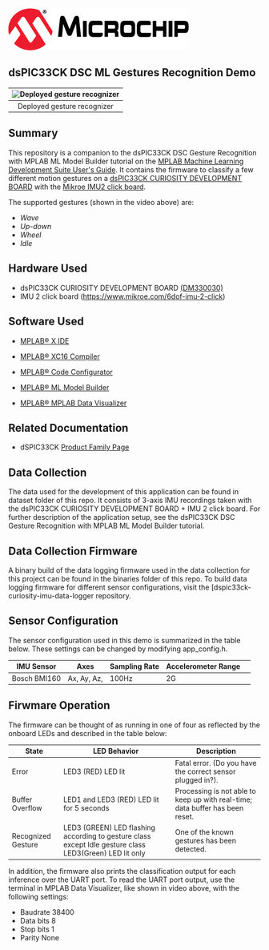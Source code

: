 <picture>
    <source media="(prefers-color-scheme: dark)" srcset="images/microchip_logo_white_red.png">
	<source media="(prefers-color-scheme: light)" srcset="images/microchip_logo_black_red.png">
    <img alt="Microchip Logo." src="images/microchip_logo_black_red.png">
</picture> 


## dsPIC33CK DSC ML Gestures Recognition Demo

| ![Deployed gesture recognizer](images/gesture-demo3.gif) |
| :--: |
| Deployed gesture recognizer |

## Summary

This repository is a companion to the dsPIC33CK DSC Gesture Recognition with MPLAB ML Model Builder tutorial on the [MPLAB Machine Learning Development Suite User's Guide](https://onlinedocs.microchip.com/oxy/GUID-80D4088D-19D0-41E9-BE8D-7AE3BE021BBF-en-US-3/GUID-E6CBB10A-FFC8-4EF3-8C07-D29B64446EB6.html). It contains the firmware to classify a few different motion gestures on a [dsPIC33CK CURIOSITY DEVELOPMENT BOARD](https://www.microchip.com/en-us/development-tool/DM330030) with the 
[Mikroe IMU2 click board](https://www.mikroe.com/6dof-imu-2-click).

The supported gestures (shown in the video above) are:

- *Wave*
- *Up-down*
- *Wheel*
- *Idle*



## Hardware Used

* dsPIC33CK CURIOSITY DEVELOPMENT BOARD [(DM330030)](https://www.microchip.com/en-us/development-tool/dm330030)
* IMU 2 click board (https://www.mikroe.com/6dof-imu-2-click)


## Software Used 

* [MPLAB® X IDE](https://microchip.com/mplab/mplab-x-ide)
* [MPLAB® XC16 Compiler](https://microchip.com/mplab/compilers)
* [MPLAB® Code Configurator](https://www.microchip.com/en-us/tools-resources/configure/mplab-code-configurator)
* [MPLAB® ML Model Builder](https://onlinedocs.microchip.com/v2/keyword-lookup?keyword=MPLAB-ML-Documentation&redirect=true)

* [MPLAB® MPLAB Data Visualizer](https://www.microchip.com/en-us/tools-resources/debug/mplab-data-visualizer)

## Related Documentation
* dSPIC33CK [Product Family Page](https://www.microchip.com/en-us/product/dsPIC33CK256MP508)



## Data Collection
The data used for the development of this application can be found in dataset folder of this repo. It consists of 3-axis IMU recordings taken with the dsPIC33CK CURIOSITY DEVELOPMENT BOARD + IMU 2 click board. For further description of the application setup, see the dsPIC33CK DSC Gesture Recognition with MPLAB ML Model Builder tutorial.


## Data Collection Firmware
A binary build of the data logging firmware used in the data collection for this project can be found in the binaries folder of this repo. To build data logging firmware for different sensor configurations, visit the [dspic33ck-curiosity-imu-data-logger repository.


## Sensor Configuration
The sensor configuration used in this demo is summarized in the table below. These settings can be changed by modifying app_config.h.

| IMU Sensor | Axes | Sampling Rate | Accelerometer Range | |
| --- | --- | --- | --- | --- |
| Bosch BMI160 | Ax, Ay, Az,| 100Hz | 2G |  |


## Firwmare Operation
The firmware can be thought of as running in one of four as reflected by the onboard LEDs and described in the table below:

| State |	LED Behavior |	Description |
| --- | --- | --- |
| Error |	LED3 (RED) LED lit |	Fatal error. (Do you have the correct sensor plugged in?). |
| Buffer Overflow |	LED1 and LED3 (RED) LED lit for 5 seconds	| Processing is not able to keep up with real-time; data buffer has been reset. |
| Recognized Gesture |  LED3 (GREEN) LED flashing according to gesture class except Idle gesture class LED3(Green) LED lit only |	One of the known gestures has been detected. |

In addition, the firmware also prints the classification output for each inference over the UART port. To read the UART port output, use the terminal in MPLAB Data Visualizer, like shown in video above, with the following settings:

- Baudrate 38400
- Data bits 8
- Stop bits 1
- Parity None
